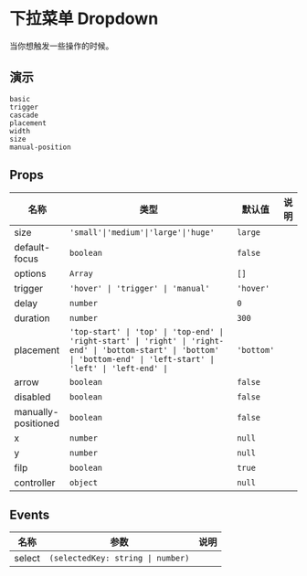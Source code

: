 # 下拉菜单 Dropdown
当你想触发一些操作的时候。

## 演示
```demo
basic
trigger
cascade
placement
width
size
manual-position
```

## Props
|名称|类型|默认值|说明|
|-|-|-|-|
|size|`'small'\|'medium'\|'large'\|'huge'`|`large`||
|default-focus|`boolean`|`false`||
|options|`Array`|`[]`||
|trigger|`'hover' \| 'trigger' \| 'manual'`|`'hover'`||
|delay|`number`|`0`||
|duration|`number`|`300`||
|placement|`'top-start' \| 'top' \| 'top-end' \| 'right-start' \| 'right' \| 'right-end' \| 'bottom-start' \| 'bottom' \| 'bottom-end' \| 'left-start' \| 'left' \| 'left-end' \| `|`'bottom'`||
|arrow|`boolean`|`false`||
|disabled|`boolean`|`false`||
|manually-positioned|`boolean`|`false`||
|x|`number`|`null`||
|y|`number`|`null`||
|filp|`boolean`|`true`||
|controller|`object`|`null`||

## Events
|名称|参数|说明|
|-|-|-|
|select|`(selectedKey: string \| number)`||





